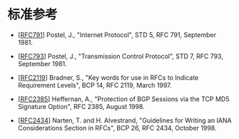 # 标准参考

* [[RFC791](https://www.rfc-editor.org/rfc/rfc791html)]  Postel, J., "Internet Protocol", STD 5, RFC 791, September 1981.

* [[RFC793](https://www.rfc-editor.org/rfc/rfc793.html)]  Postel, J., "Transmission Control Protocol", STD 7, RFC 793, September 1981.

* [[RFC2119](https://www.rfc-editor.org/rfc/rfc2119.html)] Bradner, S., "Key words for use in RFCs to Indicate Requirement Levels", BCP 14, RFC 2119, March 1997.

* [[RFC2385](https://www.rfc-editor.org/rfc/rfc2385.html)] Heffernan, A., "Protection of BGP Sessions via the TCP MD5 Signature Option", RFC 2385, August 1998.

* [[RFC2434](https://www.rfc-editor.org/rfc/rfc2434.html)] Narten, T. and H. Alvestrand, "Guidelines for Writing an IANA Considerations Section in RFCs", BCP 26, RFC 2434, October 1998.